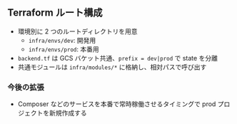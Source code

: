 ## Terraform ルート構成

- 環境別に 2 つのルートディレクトリを用意
  - `infra/envs/dev`: 開発用
  - `infra/envs/prod`: 本番用
- `backend.tf` は GCS バケット共通、`prefix = dev|prod` で state を分離
- 共通モジュールは `infra/modules/*` に格納し、相対パスで呼び出す

### 今後の拡張

- Composer などのサービスを本番で常時稼働させるタイミングで prod プロジェクトを新規作成する
